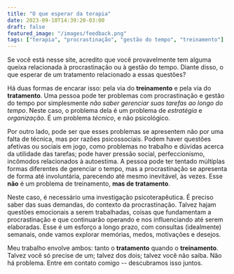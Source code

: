 ```yaml
---
title: "O que esperar da terapia"
date: 2023-09-10T14:39:20-03:00
draft: false 
featured_image: "/images/feedback.png"
tags: ["terapia", "procrastinação", "gestão do tempo", "treinamento"]
---
```


Se você está nesse site, acredito que você provavelmente tem alguma queixa relacionada à procrastinação ou à gestão do tempo. Diante disso, o que esperar de um tratamento relacionado a essas questões?

Há duas formas de encarar isso: pela via do **treinamento** e pela via do **tratamento**. Uma pessoa pode ter problemas com procrastinação e gestão do tempo por simplesmente _não saber gerenciar suas tarefas ao longo do tempo_. Neste caso, o problema dela é um problema de _estratégia_ e _organização_. É um problema _técnico_, e não psicológico.

Por outro lado, pode ser que esses problemas se apresentem não por uma falta de técnica, mas por razões psicossociais. Podem haver questões afetivas ou sociais em jogo, como problemas no trabalho e dúvidas acerca da utilidade das tarefas; pode haver pressão social, perfeccionismo, incômodos relacionados à autoestima. A pessoa pode ter tentado múltiplas formas diferentes de gerenciar o tempo, mas a procrastinação se apresenta de forma até involuntária, parecendo até mesmo inevitável, às vezes. Esse **não** é um problema de treinamento, **mas de tratamento**.

Neste caso, é necessário uma investigação psicoterapêutica. É preciso saber das suas demandas, do contexto da procrastinação. Talvez hajam questões emocionais a serem trabalhadas, coisas que fundamentam a procrastinação e que continuarão operando e nos influenciando até serem elaboradas. Esse é um esforço a longo prazo, com consultas (idealmente) semanais, onde vamos explorar memórias, medos, motivações e desejos.

Meu trabalho envolve ambos: tanto o **tratamento** quando o **treinamento**. Talvez você só precise de um; talvez dos dois; talvez você não saiba. Não há problema. Entre em contato comigo -- descubramos isso juntos.
